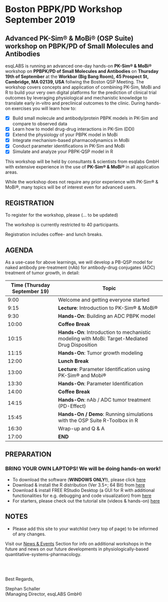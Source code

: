 # Boston PBPK/PD Workshop September 2019
## Advanced PK-Sim® &amp; MoBi® (OSP Suite) workshop on PBPK/PD of Small Molecules and Antibodies

esqLABS is running an advanced one-day hands-on **PK-Sim® & MoBi®** workshop on **PPBPK/PD of Small Molecules and Antibodies** on **Thursday 19th of September** at the **Workbar (Big Bang Room), 45 Prospect St, Cambridge, MA 02139, USA** follwing the Boston QSP Meeting. The workshop covers concepts and application of combining PK-Sim, MoBi and R to build your very own digital platforms for the prediction of clinical trial outcomes by leveraging physiological and mechanistic knowledge to translate early in-vitro and preclinical outcomes to the clinic. During hands-on exercises you will learn how to:

- [x] Build small molecule and antibody/protein PBPK models in PK-Sim and compare to observed data
- [x] Learn how to model drug-drug interactions in PK-Sim (DDI)
- [x] Extend the physiology of your PBPK model in MoBi
- [x] Integrate mechanism-based pharmacodynamics in MoBi
- [x] Conduct parameter identifications in PK-Sim and MoBi
- [x] Simulate and analyze your PBPK-QSP model in R

This workshop will be held by consultants & scientists from esqlabs GmbH with extensive experience in the use of **PK-Sim® & MoBi®** in all application areas. 

While the workshop does not require any prior experience with PK-Sim® & MoBi®, many topics will be of interest even for advanced users.

## REGISTRATION

To register for the workshop, please (... to be updated)

The workshop is currently restricted to 40 participants.

Registration includes coffee- and lunch breaks.

## AGENDA

As a use-case for above learnings, we will develop a PB-QSP model for naked antibody pre-treatment (nAb) for antibody-drug conjugates (ADC) treatment of tumor growth, in detail:

| Time (Thursday September 19) | Topic |
| ------------- | ------------- |
| 9:00 | Welcome and getting everyone started |
| 9:15 | **Lecture**: Introduction to PK-Sim® & MoBi® |
| 9:30 | **Hands-On**: Building an ADC PBPK model |
| 10:00 | **Coffee Break** |
| 10:15 | **Hands-On**: Introduction to mechanistic modeling with MoBi: Target-Mediated Drug Disposition |
| 11:15 | **Hands-On**: Tumor growth modeling |
| 12:00 | **Lunch Break** |
| 13:00 | **Lecture**: Parameter Identification using PK-Sim® and Mobi® |
| 13:30 | **Hands-On**: Parameter Identification |
| 14:00 | **Coffee Break** |
| 14:15 | **Hands-On**: nAb / ADC tumor treatment (PD-Effect) |
| 15:45 | **Hands-On / Demo**: Running simulations with the OSP Suite R-Toolbox in R |
| 16:30 | Wrap-up and Q & A |
| 17:00 | **END** |

## PREPARATION

### **BRING YOUR OWN LAPTOPS! We will be doing hands-on work!**

- To download the software (**WINDOWS ONLY!**), please click [here]( http://setup.open-systems-pharmacology.org )
- Download & install the R distribution (Ver 3.5+; 64 Bit) from [here](https://cran.r-project.org/bin/windows/base/ )
- Download & install FREE RStudio Desktop (a GUI for R with additional functionalities for e.g. debugging and code visualization) from [here]( https://www.rstudio.com/products/rstudio/download/ )
- For starters, please check out the tutorial site (videos &amp; hands-on) [here](http://www.open-systems-pharmacology.org/#tutorials)

## NOTES

- Please add this site to your watchlist (very top of page) to be informed of any changes.

Visit our [News & Events](https://esqlabs.com/news-events) Section for info on additional workshops in the future and news on our future developments in physiologically-based quantitative-systems-pharmacology.

<br />
<br />

Best Regards,

Stephan Schaller <br />
(Managing Director, esqLABS GmbH)
